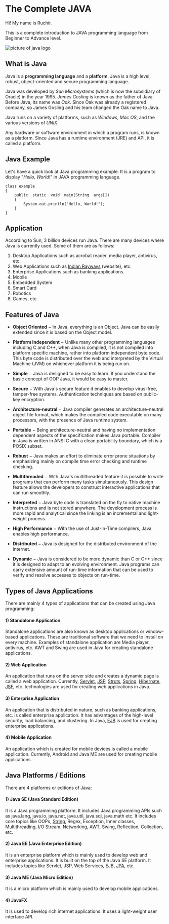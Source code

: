 # The Complete JAVA
Hi! My name is Ruchir.

This is a complete introduction to JAVA programming language from Beginner to Advance level.

![picture of java logo](https://tinyurl.com/y3lszoyh)

## What is Java

Java is a  **programming language**  and a  **platform**. Java is a high level, robust, object-oriented and secure programming language.

Java was developed by  _Sun Microsystems_  (which is now the subsidiary of Oracle) in the year 1995.  _James Gosling_  is known as the father of Java. Before Java, its name was  _Oak_. Since Oak was already a registered company, so James Gosling and his team changed the Oak name to Java.

Java runs on a variety of platforms, such as *Windows*, *Mac OS*, and the various versions of *UNIX*. 

Any hardware or software environment in which a program runs, is known as a platform. Since Java has a runtime environment (JRE) and API, it is called a platform.




## Java Example

Let's have a quick look at Java programming example. It is a program to display "*Hello, World!*" in JAVA programming language.

    class example
    {
    	public  static  void  main(String  args[])
    	{
    		System.out.println("Hello, World!");
    	}
    }



## Application

According to Sun, 3 billion devices run Java. There are many devices where Java is currently used. Some of them are as follows:

1.  Desktop Applications such as acrobat reader, media player, antivirus, etc.
2.  Web Applications such as [Indian Rayways](https://www.irctc.co.in/) (website), etc.
3.  Enterprise Applications such as banking applications.
4.  Mobile
5.  Embedded System
6.  Smart Card
7.  Robotics
8.  Games, etc.



## Features of Java

-   **Object Oriented**  − In Java, everything is an Object. Java can be easily extended since it is based on the Object model.
    
-   **Platform Independent**  − Unlike many other programming languages including C and C++, when Java is compiled, it is not compiled into platform specific machine, rather into platform independent byte code. This byte code is distributed over the web and interpreted by the Virtual Machine (JVM) on whichever platform it is being run on.
    
-   **Simple**  − Java is designed to be easy to learn. If you understand the basic concept of OOP Java, it would be easy to master.
    
-   **Secure**  − With Java's secure feature it enables to develop virus-free, tamper-free systems. Authentication techniques are based on public-key encryption.
    
-   **Architecture-neutral**  − Java compiler generates an architecture-neutral object file format, which makes the compiled code executable on many processors, with the presence of Java runtime system.
    
-   **Portable**  − Being architecture-neutral and having no implementation dependent aspects of the specification makes Java portable. Compiler in Java is written in ANSI C with a clean portability boundary, which is a POSIX subset.
    
-   **Robust**  − Java makes an effort to eliminate error prone situations by emphasizing mainly on compile time error checking and runtime checking.
-   **Multithreaded**  − With Java's multithreaded feature it is possible to write programs that can perform many tasks simultaneously. This design feature allows the developers to construct interactive applications that can run smoothly.
    
-   **Interpreted**  − Java byte code is translated on the fly to native machine instructions and is not stored anywhere. The development process is more rapid and analytical since the linking is an incremental and light-weight process.
    
-   **High Performance**  − With the use of Just-In-Time compilers, Java enables high performance.
    
-   **Distributed**  − Java is designed for the distributed environment of the internet.
    
-   **Dynamic**  − Java is considered to be more dynamic than C or C++ since it is designed to adapt to an evolving environment. Java programs can carry extensive amount of run-time information that can be used to verify and resolve accesses to objects on run-time.



## Types of Java Applications

There are mainly 4 types of applications that can be created using Java programming:

#### 1) Standalone Application

Standalone applications are also known as desktop applications or window-based applications. These are traditional software that we need to install on every machine. Examples of standalone application are Media player, antivirus, etc. AWT and Swing are used in Java for creating standalone applications.

#### 2) Web Application

An application that runs on the server side and creates a dynamic page is called a web application. Currently,  [Servlet](https://www.javatpoint.com/servlet-tutorial),  [JSP](https://www.javatpoint.com/jsp-tutorial),  [Struts](https://www.javatpoint.com/struts-2-tutorial),  [Spring](https://www.javatpoint.com/spring-tutorial),  [Hibernate](https://www.javatpoint.com/hibernate-tutorial),  [JSF](https://www.javatpoint.com/jsf-tutorial), etc. technologies are used for creating web applications in Java.

#### 3) Enterprise Application

An application that is distributed in nature, such as banking applications, etc. is called enterprise application. It has advantages of the high-level security, load balancing, and clustering. In Java,  [EJB](https://www.javatpoint.com/ejb-tutorial)  is used for creating enterprise applications.

#### 4) Mobile Application

An application which is created for mobile devices is called a mobile application. Currently, Android and Java ME are used for creating mobile applications.



## Java Platforms / Editions

There are 4 platforms or editions of Java:

#### 1) Java SE (Java Standard Edition)

It is a Java programming platform. It includes Java programming APIs such as java.lang, java.io, java.net, java.util, java.sql, java.math etc. It includes core topics like OOPs,  [String](https://www.javatpoint.com/java-string), Regex, Exception, Inner classes, Multithreading, I/O Stream, Networking, AWT, Swing, Reflection, Collection, etc.

#### 2) Java EE (Java Enterprise Edition)

It is an enterprise platform which is mainly used to develop web and enterprise applications. It is built on the top of the Java SE platform. It includes topics like Servlet, JSP, Web Services, EJB,  [JPA](https://www.javatpoint.com/jpa-tutorial), etc.

#### 3) Java ME (Java Micro Edition)

It is a micro platform which is mainly used to develop mobile applications.

#### 4) JavaFX

It is used to develop rich internet applications. It uses a light-weight user interface API.

